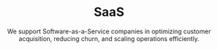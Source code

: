 ---
layout: sub-industry
parent: Technology
order: 1
title: "SaaS"
subtitle: "We support Software-as-a-Service companies in optimizing customer acquisition, reducing churn, and scaling operations efficiently."
challenges:
  - "Customer acquisition cost optimization"
  - "Churn reduction and customer retention"
  - "Scalable infrastructure management"
  - "Balancing growth with profitability"
solutions:
  - title: "Customer Lifecycle Optimization"
    content:
      - "Customer segmentation and targeting refinement"
      - "Onboarding and adoption acceleration strategies"
      - "Proactive churn prediction and prevention"
  - title: "Financial Performance Enhancement"
    content:
      - "Unit economics analysis and improvement"
      - "Revenue recognition optimization"
      - "Investor reporting and metrics alignment"
  - title: "Scalable Operations Design"
    content:
      - "Infrastructure scalability planning"
      - "Automated deployment and CI/CD pipelines"
      - "Performance monitoring and optimization"
outcomes:
  - "20-30% reduction in customer acquisition costs"
  - "15-25% improvement in net revenue retention"
  - "Enhanced operational efficiency and scalability"
  - "Improved financial metrics and investor confidence"
why_choose:
  - "SaaS Expertise: Deep understanding of SaaS business models and growth drivers."
  - "Data-Driven Solutions: Leveraging advanced analytics for customer and financial optimization."
  - "Scalable Operations: Designing infrastructure and processes that support rapid growth."
  - "Revenue Optimization: Enhancing unit economics and revenue recognition practices."
  - "Collaborative Partnership: Working closely with your team to ensure tailored and effective solutions."
  
cta-title: "Ready to accelerate your SaaS growth and optimize your operations?"
cta: "Contact SLKone today to discover how our specialized services can drive your customer acquisition and retention strategies."
icon: "fa-cloud"
color: "forest"
image: "/assets/images/backgrounds/saas.webp"
---